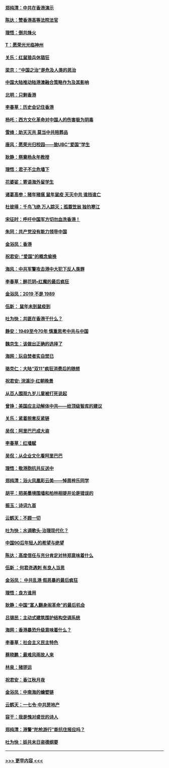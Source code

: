 #### [郑纯清：中共在香港演示](../pages/nsc993/n11670539.md?t=11211911) 
#### [陈达：赞香港高等法院法官](../pages/nsc993/n11669542.md?t=11211911) 
#### [理悟：倒共烽火](../pages/nsc993/n11668844.md?t=11211911) 
#### [T：愿荣光光临神州](../pages/nsc993/n11668421.md?t=11211911) 
#### [关乐：红鼠狼兵休猖狂](../pages/nsc993/n11668378.md?t=11211911) 
#### [梁京：“中国之治”是危及人类的恶治](../pages/nsc993/n11668328.md?t=11211911) 
#### [中国大陆推动陆港澳融合策略作为及其影响](../pages/nsc993/n11668157.md?t=11211911) 
#### [北明：只剩香港](../pages/nsc993/n11668002.md?t=11211911) 
#### [李春草：历史会记住香港](../pages/nsc993/n11667927.md?t=11211911) 
#### [杨吒：西方文化革命对中国人的伤害极为阴毒](../pages/nsc993/n11664521.md?t=11211911) 
#### [雪绮：助天灭共 莫当中共陪葬品](../pages/nsc993/n11662650.md?t=11211911) 
#### [唐风：愿荣光归校园——致UBC“爱国”学生](../pages/nsc993/n11662194.md?t=11211911) 
#### [耿静：祭奠杨永年教授](../pages/nsc993/n11662514.md?t=11211911) 
#### [理悟：君子不立危墙下](../pages/nsc993/n11662172.md?t=11211911) 
#### [花婆娑：寄语海外留学生](../pages/nsc993/n11662121.md?t=11211911) 
#### [诸葛高参：猪年猪瘟 鼠年鼠疫 天灭中共 谁挡谁亡](../pages/nsc993/n11661980.md?t=11211911) 
#### [杜彼得：千鸟飞绝 万人踪灭；孤蓑笠翁 独钓寒江](../pages/nsc993/n11661170.md?t=11211911) 
#### [宋征时：呼吁中国军方切勿血洗香港！](../pages/nsc993/n11415318.md?t=11211911) 
#### [朱同：共产党没有能力领导中国](../pages/nsc993/n11660421.md?t=11211911) 
#### [金浴凤：香港](../pages/nsc993/n11660419.md?t=11211911) 
#### [祝君安: “爱国”的概念偷换](../pages/nsc993/n11659706.md?t=11211911) 
#### [海风：中共军警攻击港中大犯下反人类罪](../pages/nsc993/n11659632.md?t=11211911) 
#### [李春草：醉花阴•红魔的最后疯狂](../pages/nsc993/n11659287.md?t=11211911) 
#### [金浴凤：2019 不是 1989](../pages/nsc993/n11657663.md?t=11211911) 
#### [伍新： 鼠年未到鼠疫到](../pages/nsc993/n11655098.md?t=11211911) 
#### [吐为快：共匪在香港干什么？](../pages/nsc993/n11654891.md?t=11211911) 
#### [静安：1949至今70年 慎重思考中共与中国](../pages/nsc993/n11651244.md?t=11211911) 
#### [魏京生：该做出正确的选择了](../pages/nsc993/n11653084.md?t=11211911) 
#### [海网：玩自焚者实自焚已](../pages/nsc993/n11652423.md?t=11211911) 
#### [骆克仁：大陆“双11”疯狂消费后的随想](../pages/nsc993/n11652305.md?t=11211911) 
#### [祝君安: 浣溪沙·红朝晚景](../pages/nsc993/n11652258.md?t=11211911) 
#### [从百人围观九岁儿童被打死说起](../pages/nsc993/n11651030.md?t=11211911) 
#### [曾铮：美国应主动解体中共——给顶级智库的建议](../pages/nsc993/n11649888.md?t=11211911) 
#### [关乐：紧着脱套反紧链](../pages/nsc993/n11649069.md?t=11211911) 
#### [吴侃：阿里巴巴成大盗](../pages/nsc993/n11645523.md?t=11211911) 
#### [李春草：红墙赋](../pages/nsc993/n11646389.md?t=11211911) 
#### [吴侃：从企业文化看阿里巴巴](../pages/nsc993/n11645476.md?t=11211911) 
#### [理悟：敬港胞抗共反送中](../pages/nsc993/n11645466.md?t=11211911) 
#### [郑纯清：浴火凤凰彩云美——悼周梓乐同学](../pages/nsc993/n11645155.md?t=11211911) 
#### [胡平：把美墨境围墙和柏林相提并论是错误的](../pages/nsc993/n11645134.md?t=11211911) 
#### [振玉：诗词九首](../pages/nsc993/n11644081.md?t=11211911) 
#### [云鹤天：不顾一切](../pages/nsc993/n11643508.md?t=11211911) 
#### [吐为快：水调歌头·治理现代化？](../pages/nsc993/n11643485.md?t=11211911) 
#### [中国90后年轻人的希望与绝望](../pages/nsc993/n11642317.md?t=11211911) 
#### [陈达：高度信任与充分肯定对林郑意味着什么](../pages/nsc993/n11641441.md?t=11211911) 
#### [伍新 ：何君尧遇刺 有良人当思](../pages/nsc993/n11641503.md?t=11211911) 
#### [金浴凤： 中共乱港  假恶暴的最后疯狂](../pages/nsc993/n11641495.md?t=11211911) 
#### [理悟：良方谁用](../pages/nsc993/n11641463.md?t=11211911) 
#### [耿静：中国“富人翻身闹革命”的最后机会](../pages/nsc993/n11640655.md?t=11211911) 
#### [吕锡民：主动式建筑围护结构空调系统](../pages/nsc993/n11640168.md?t=11211911) 
#### [海网：香港暴恐升级意味着什么？](../pages/nsc993/n11635904.md?t=11211911) 
#### [李春草：社会主义民主特色](../pages/nsc993/n11634657.md?t=11211911) 
#### [蔡晓鹏：最难风雨故人来](../pages/nsc993/n11633145.md?t=11211911) 
#### [林泉：猪猡运](../pages/nsc993/n11631469.md?t=11211911) 
#### [祝君安：香江秋月夜](../pages/nsc993/n11631440.md?t=11211911) 
#### [金浴凤：中南海的蟾嬖链](../pages/nsc993/n11631290.md?t=11211911) 
#### [云鹤天：一七令·中共房地产](../pages/nsc993/n11630084.md?t=11211911) 
#### [容干：我是愧对盛世的诗人](../pages/nsc993/n11630059.md?t=11211911) 
#### [郑纯清：港警“陀枪游行”能抗住报应吗？](../pages/nsc993/n11629999.md?t=11211911) 
#### [吐为快：妖共末日盗德纲要](../pages/nsc993/n11628610.md?t=11211911) 

----
#### [ >>> 更早内容 <<< ](../indexes/nsc993-earlier.md)

